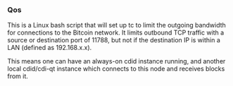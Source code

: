 ### Qos ###

This is a Linux bash script that will set up tc to limit the outgoing bandwidth for connections to the Bitcoin network. It limits outbound TCP traffic with a source or destination port of 11788, but not if the destination IP is within a LAN (defined as 192.168.x.x).

This means one can have an always-on cdid instance running, and another local cdid/cdi-qt instance which connects to this node and receives blocks from it.
